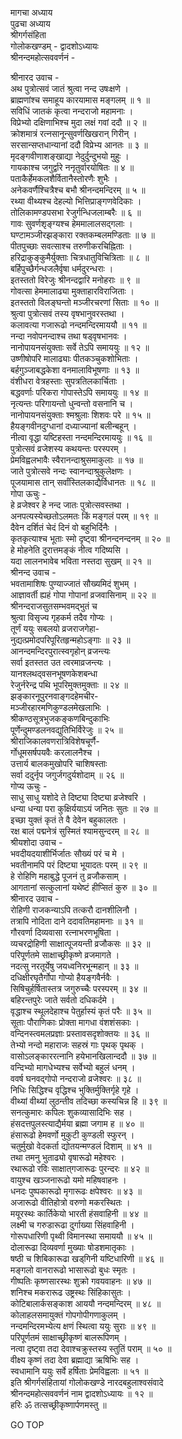 मागचा अध्याय  
पुढचा अध्याय  
श्रीगर्गसंहिता  
गोलोकखण्डम् - द्वादशोऽध्यायः  
श्रीनन्दमहोत्सववर्णनं -  
  
श्रीनारद उवाच -  
अथ पुत्रोत्सवं जातं श्रुत्वा नन्द उषःक्षणे ।  
ब्राह्मणांश्च समाहूय कारयामास मङ्गलम् ॥ १ ॥  
सविधिं जातकं कृत्वा नन्दराजो महामनाः ।  
विप्रेभ्यो दक्षिणाभिश्च मुदा लक्षं गवां ददौ ॥ २ ॥  
क्रोशमात्रं रत्नसानून्सुवर्णखिखरान् गिरीन् ।  
सरसान्सप्तधान्यानां ददौ विप्रेभ्य आनतः ॥ ३ ॥  
मृदङ्गवीणाशङ्खाद्या नेदुर्दुन्दुभयो मुहुः ।  
गायकाश्च जगुर्द्वारे ननृतुर्वारयोषितः ॥ ४ ॥  
पताकैर्हेमकलशैर्वितानैस्तोरणैः शुभैः ।  
अनेकवर्णैश्चित्रैश्च बभौ श्रीनन्दमन्दिरम् ॥ ५ ॥  
रथ्या वीथ्यश्च देहल्यो भित्तिप्राङ्गणवेदिकाः ।  
तोलिकामण्डपसभा रेजुर्गन्धिजलाम्बरैः ॥ ६ ॥  
गावः सुवर्णशृङ्ग्यश्च हेममालालसद्‌गलाः ।  
घण्टामञ्जीरझङ्कारा रक्तकम्बलमण्डिताः ॥ ७ ॥  
पीतपुच्छाः सवत्साश्च तरुणीकरचिह्निताः ।  
हरिद्राकुङ्कुमैर्युक्ताः चित्रधातुविचित्रिताः ॥ ८ ॥  
बर्हिपुच्छैर्गन्धजलैर्वृषा धर्मदुरन्धराः ।  
इतस्ततो विरेजुः श्रीनन्दद्वारि मनोहराः ॥ ९ ॥  
गोवत्सा हेममालाढ्या मुक्ताहारविराजिताः ।  
इतस्ततो विलङ्घन्तो मञ्जीरचरणां सिताः ॥ १० ॥  
श्रुत्वा पुत्रोत्सवं तस्य वृषभानुवरस्तथा ।  
कलावत्या गजारूढो नन्दमन्दिरमाययौ ॥ ११ ॥  
नन्दा नवोपनन्दाश्च तथा षड्वृषभानवः ।  
नानोपायनसंयुक्ताः सर्वे तेऽपि समाययुः ॥ १२ ॥  
उष्णीषोपरि मालाढ्याः पीतकञ्चुकशोभिताः ।  
बर्हगुञ्जाबद्धकेशा वनमालाविभूषणाः ॥ १३ ॥  
वंशीधरा वेत्रहस्ताः सुपत्रतिलकार्चिताः ।  
बद्धवर्णाः परिकरा गोपास्तेऽपि समाययुः ॥ १४ ॥  
नृत्यन्तः परिगायन्तो धुन्वन्तो वसनानि च ।  
नानोपायनसंयुक्ताः श्मश्रुलाः शिशवः परे ॥ १५ ॥  
हैयङ्गवीनदुग्धानां दध्याज्यानां बलीन्बहून् ।  
नीत्वा वृद्धा यष्टिहस्ता नन्दमन्दिरमाययुः ॥ १६ ॥  
पुत्रोत्सवं व्रजेशस्य कथयन्तः परस्परम् ।  
प्रेमविह्वलभावैः स्वैरानन्दाश्रुसमाकुलाः ॥ १७ ॥  
जाते पुत्रोत्सवे नन्दः स्वानन्दाश्रुकुलेक्षणः ।  
पूजयामास तान् सर्वांस्तिलकाद्यैर्विधानतः ॥ १८ ॥  
गोपा ऊचुः -  
हे व्रजेश्वर हे नन्द जातः पुत्रोत्सवस्तथा ।  
अनपत्यस्येच्छतोऽलमतः किं मङ्गलं परम् ॥ १९ ॥  
दैवेन दर्शितं चेदं दिनं वो बहुभिर्दिनैः ।  
कृतकृत्याश्च भूताः स्मो दृष्ट्वा श्रीनन्दनन्दनम् ॥ २० ॥  
हे मोहनेति दुरात्तमङ्कं नीत्व गदिष्यसि ।  
यदा लालनभावेब भविता नस्तदा सुखम् ॥ २१ ॥  
श्रीनन्द उवाच -  
भवतामाशिषः पुण्याज्जातं सौख्यमिदं शुभम् ।  
आज्ञावर्ती ह्यहं गोपा गोपानां व्रजवासिनाम् ॥ २२ ॥  
श्रीनन्दराजसुतसम्भवमद्‌भुतं च  
     श्रुत्वा विसृज्य गृहकर्म तदैव गोप्यः ।  
तूर्णं ययुः सबलयो व्रजराजगेहा-  
     नुद्यत्प्रमोदपरिपूरितहृन्महोऽङ्‌गाः ॥ २३ ॥  
आनन्दमन्दिरपुरात्स्वगृहोन् व्रजन्त्यः  
     सर्वा इतस्तत उत त्वरमाव्रजन्त्यः ।  
यानश्लथद्‌वसनभूषणकेशबन्धा  
     रेजुर्नरेन्द्र पथि भूपरिमुक्तमुक्ताः ॥ २४ ॥  
झङ्कारनूपुरनवाङ्गदहेमचीर-  
     मञ्जीरहारमणिकुण्डलमेखलाभिः ।  
श्रीकण्ठसूत्रभुजकङ्कणबिन्दुकाभिः  
     पूर्णेन्दुमण्डलनवद्युतिभिर्विरेजुः ॥ २५ ॥  
श्रीराजिकालवणरात्रिविशेषचूर्णै-  
     र्गोधूमसर्षपयवैः करलालनैश्च ।  
उत्तार्य बालकमुखोपरि चाशिषस्ताः  
     सर्वा ददुर्नृप जगुर्जगदुर्यशोदाम् ॥ २६ ॥  
गोप्य ऊचुः -  
साधु साधु यशोदे ते दिष्ट्या दिष्ट्या व्रजेश्वरि ।  
धन्या धन्या परा कुक्षिर्ययाऽयं जनितः सुतः ॥ २७ ॥  
इच्छा युक्तं कृतं ते वै देवेन बहुकालतः ।  
रक्ष बालं पद्मनेत्रं सुस्मितं श्यामसुन्दरम् ॥ २८ ॥  
श्रीयशोदा उवाच -  
भवदीयदयाशीर्भिर्जातः सौख्यं परं च मे ।  
भवतीनामपि परं दिष्ट्या भूयादतः परम् ॥ २९ ॥  
हे रोहिणि महाबुद्धे पूजनं तु व्रजौकसाम् ।  
आगतानां सत्कुलानां यथेष्टं हीप्सितं कुरु ॥ ३० ॥  
श्रीनारद उवाच -  
रोहिणी राजकन्याऽपि तत्करौ दानशीलिनौ ।  
तत्रापि नोदिता दाने ददावतिमहामनाः ॥ ३१ ॥  
गौरवर्णा दिव्यवासा रत्नाभरणभूषिता ।  
व्यचरद्रोहिणी साक्षात्पूजयन्ती व्रजौकसः ॥ ३२ ॥  
परिपूर्णतमे साक्षाच्छ्रीकृष्णे व्रजमागते ।  
नदत्सु नरतूर्येषु जयध्वनिरभून्महान् ॥ ३३ ॥  
दधिक्षीरघृतैर्गोपा गोप्यो हैयङ्गवैर्नवैः ।  
सिषिचुर्हर्षितास्तत्र जगुरुच्चैः परस्परम् ॥ ३४ ॥  
बहिरन्तपुरेः जाते सर्वतो दधिकर्दमे ।  
वृद्धाश्च स्थूलदेहाश्च पेतुर्हास्यं कृतं परैः ॥ ३५ ॥  
सूताः पौराणिकाः प्रोक्ता मागधा वंशशंसकाः ।  
वन्दिनस्त्वमलप्रज्ञाः प्रस्तावसदृशोक्तयः ॥ ३६ ॥  
तेभ्यो नन्दो महाराजः सहस्रं गाः पृथक् पृथक् ।  
वासोऽलङ्काररत्नानि हयेभानखिलान्ददौ ॥ ३७ ॥  
वन्दिभ्यो मागधेभ्यश्च सर्वेभ्यो बहुलं धनम् ।  
ववर्ष घनवद्‌गोपो नन्दराजो व्रजेश्वरः ॥ ३८ ॥  
निधिः सिद्धिश्च वृद्धिश्च भुक्तिर्मुक्तिर्गृहे गृहे ।  
वीथ्यां वीथ्यां लुठन्तीव तदिच्छा कस्यचिन्न हि ॥ ३९ ॥  
सनत्कुमारः कपिलः शुकव्यासादिभिः सह ।  
हंसदत्तपुलस्त्याद्यैर्मया ब्रह्मा जगाम ह ॥ ४० ॥  
हंसारूढो हेमवर्णो मुकुटी कुण्डली स्फुरन् ।  
चतुर्मुखो वेदकर्ता द्योतयन्मण्डलं दिशाम् ॥ ४१ ॥  
तथा तमनु भुताढ्यो वृषारूढो महेश्वरः ।  
रथारूढो रविः साक्षात्‌गजारूढः पुरन्दरः ॥ ४२ ॥  
वायुश्च खञ्जनारूढो यमो महिषवाहनः ।  
धनदः पुष्पकारूढो मृगारूढः क्षपेश्वरः ॥ ४३ ॥  
अजारूढो वीतिहोत्रो वरुणो मकरस्थितः ।  
मयूरस्थः कार्तिकेयो भारती हंसवाहिनी ॥ ४४ ॥  
लक्ष्मी च गरुडारूढा दुर्गाख्या सिंहवाहिनी ।  
गोरूपधारिणी पृथ्वी विमानस्था समाययौ ॥ ४५ ॥  
दोलारूढा दिव्यवर्णा मुख्याः षोडशमातृकाः ।  
षष्ठी च शिबिकारूढा खड्‌गिनी यष्टिधारिणी ॥ ४६ ॥  
मङ्गलो वानरारूढो भासारूढो बुधः स्मृतः ।  
गीष्पतिः कृष्णसारस्थः शुक्रो गवयवाहनः ॥ ४७ ॥  
शनिश्च मकरारूढ उष्ट्रस्थः सिंहिकासुतः ।  
कोटिबालार्कसङ्काश आययौ नन्दमन्दिरम् ॥ ४८ ॥  
कोलाहलसमायुक्तं गोपगोपीगणाकुलम् ।  
नन्दमन्दिरमभ्येत्य क्षणं स्थित्वा ययुः सुराः ॥ ४९ ॥  
परिपूर्णतमं साक्षाच्छ्रीकृष्णं बालरूपिणम् ।  
नत्वा दृष्ट्वा तदा देवाश्चक्रुस्तस्य स्तुतिं पराम् ॥ ५० ॥  
वीक्ष्य कृष्णं तदा देवा ब्रह्माद्या ऋषिभिः सह ।  
स्वधामानि ययुः सर्वे हर्षिताः प्रेमविह्वलाः ॥ ५१ ॥  
इति श्रीगर्गसंहितायां गोलोकखण्डे नारदबहुलाश्वसंवादे  
श्रीनन्दमहोत्सववर्णनं नाम द्वादशोऽध्यायः ॥ १२ ॥  
हरिः ॐ तत्सच्छ्रीकृष्णार्पणमस्तु ॥  
  
GO TOP
